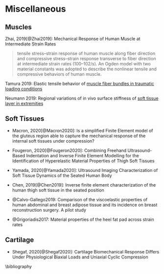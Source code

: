 # Miscellaneous

## Muscles

Zhai, 2019[@Zhai2019]: Mechanical Response of Human Muscle at Intermediate Strain Rates

>  tensile stress–strain response of human muscle along fiber direction and compressive stress–strain response transverse to fiber direction at intermediate strain rates (100–102/s). An Ogden model with two material constants was adopted to describe the nonlinear tensile and compressive behaviors of human muscle.

Tamura 2019: Elastic tensile behavior of [muscle fiber bundles in traumatic loading conditions](https://www.sciencedirect.com/science/article/pii/S0268003318307083)

Neumann 2019: Regional variations of in vivo surface stiffness of [soft tissue layer in extremities](https://www.sciencedirect.com/science/article/pii/S0021929019305135?dgcid=raven_sd_aip_email)


## Soft Tissues

- Macron, 2020[@Macron2020]: Is a simplified Finite Element model of the gluteus region able to capture the mechanical response of the internal soft tissues under compression?

- Fougeron, 2020[@Fougeron2020]: Combining Freehand Ultrasound-Based Indentation and Inverse Finite Element Modelling for the Identification of Hyperelastic Material Properties of Thigh Soft Tissues

- Yamada, 2020[@Yamada2020]: Ultrasound Imaging Characterization of Soft Tissue Dynamics of the Seated Human Body

- Chen, 2019[@Chen2019]: Inverse finite element characterization of the human thigh soft tissue in the seated position

- @Calvo-Gallego2019: Comparison of the viscoelastic properties of human abdominal and breast adipose tissue and its incidence on breast reconstruction surgery. A pilot study

- @Grigoriadis2017: Material properties of the heel fat pad across strain rates

## Cartilage

- Shegaf, 2020[@Shegaf2020]: Cartilage Biomechanical Response Differs Under Physiological Biaxial Loads and Uniaxial Cyclic Compression



\bibliography
